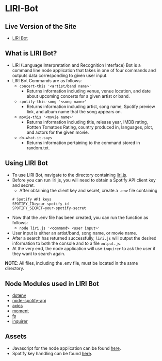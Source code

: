 # LIRI-Bot

## __Live Version of the Site__
* [LIRI Bot](https://mkkiyoi.github.io/LIRI-Bot)

## __What is LIRI Bot?__
* LIRI (Language Interpretation and Recognition Interface) Bot is a command line node application that takes in one of four commands and outputs data corresponding to given user input.
* LIRI Bot Commands are as follows:
  * `concert-this '<artist/band name>'`
    * Returns information including venue, venue location, and date about upcoming concerts for a given artist or band.
  * `spotify-this-song '<song name>'`
    * Returns information including artist, song name, Spotify preview link, and album name that the song appears on.
  * `movie-this '<movie name>'`
    * Returns information including title, release year, IMDB rating, Rottten Tomatoes Rating, country produced in, languages, plot, and actors for the given movie.
  * `do-what-it-says`
    * Returns information pertaining to the command stored in random.txt. 
    

## __Using LIRI Bot__

* To use LIRI Bot, navigate to the directory containing [liri.js](liri.js). 
* Before you can run liri.js, you will need to obtain a Spotify API client key and secret. 
  * After obtaining the client key and secret, create a `.env` file containing
  ```js
  # Spotify API keys
  SPOTIFY_ID=your-spotify-id
  SPOTIFY_SECRET=your-spotify-secret
  ```
* Now that the .env file has been created, you can run the function as follows:
  * `node liri.js '<command> <user input>'`
* User input is either an artist/band, song name, or movie name.
* After a search has returned successfully, `liri.js` will output the desired information to both the console and to a file `output.js`. 
* At the very end, the node application will use `inquirer` to ask the user if they want to search again.


__NOTE__: All files, including the .env file, must be located in the same directory. 


## __Node Modules used in LIRI Bot__
* [dotenv](https://www.npmjs.com/package/dotenv/)
* [node-spotify-api](https://www.npmjs.com/package/node-spotify-api)
* [axios](https://www.npmjs.com/package/axios)
* [moment](https://www.npmjs.com/package/moment)
* [fs](https://nodejs.org/api/fs.html)
* [inquirer]((https://www.npmjs.com/package/inquirer))

## __Assets__
* Javascript for the node application can be found [here](liri.js).
* Spotify key handling can be found [here](keys.js).

